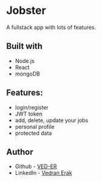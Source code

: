 # Jobster

A fullstack app with lots of features.


## Built with

- Node.js
- React
- mongoDB


## Features:

- login/register
- JWT token
- add, delete, update your jobs
- personal profile
- protected data


## Author

- Github - [VED-ER](https://github.com/VED-ER)
- LinkedIn - [Vedran Erak](https://www.linkedin.com/in/vedran-erak-9b8321212/)


